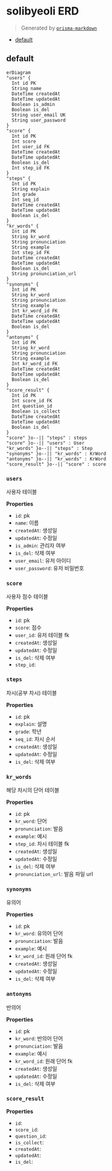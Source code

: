 # solibyeoli ERD
> Generated by [`prisma-markdown`](https://github.com/samchon/prisma-markdown)

- [default](#default)

## default
```mermaid
erDiagram
"users" {
  Int id PK
  String name
  DateTime createdAt
  DateTime updatedAt
  Boolean is_admin
  Boolean is_del
  String user_email UK
  String user_password
}
"score" {
  Int id PK
  Int score
  Int user_id FK
  DateTime createdAt
  DateTime updatedAt
  Boolean is_del
  Int step_id FK
}
"steps" {
  Int id PK
  String explain
  Int grade
  Int seq_id
  DateTime createdAt
  DateTime updatedAt
  Boolean is_del
}
"kr_words" {
  Int id PK
  String kr_word
  String pronunciation
  String example
  Int step_id FK
  DateTime createdAt
  DateTime updatedAt
  Boolean is_del
  String pronunciation_url
}
"synonyms" {
  Int id PK
  String kr_word
  String pronunciation
  String example
  Int kr_word_id FK
  DateTime createdAt
  DateTime updatedAt
  Boolean is_del
}
"antonyms" {
  Int id PK
  String kr_word
  String pronunciation
  String example
  Int kr_word_id FK
  DateTime createdAt
  DateTime updatedAt
  Boolean is_del
}
"score_result" {
  Int id PK
  Int score_id FK
  Int question_id
  Boolean is_collect
  DateTime createdAt
  DateTime updatedAt
  Boolean is_del
}
"score" }o--|| "steps" : steps
"score" }o--|| "users" : User
"kr_words" }o--|| "steps" : Step
"synonyms" }o--|| "kr_words" : KrWord
"antonyms" }o--|| "kr_words" : KrWord
"score_result" }o--|| "score" : score
```

### `users`
사용자 테이블

**Properties**
  - `id`: pk
  - `name`: 이름
  - `createdAt`: 생성일
  - `updatedAt`: 수정일
  - `is_admin`: 관리자 여부
  - `is_del`: 삭제 여부
  - `user_email`: 유저 아이디
  - `user_password`: 유저 비밀번호

### `score`
사용자 점수 테이블

**Properties**
  - `id`: pk
  - `score`: 점수
  - `user_id`: 유저 테이블 fk
  - `createdAt`: 생성일
  - `updatedAt`: 수정일
  - `is_del`: 삭제 여부
  - `step_id`: 

### `steps`
차시(공부 차시) 테이블

**Properties**
  - `id`: pk
  - `explain`: 설명
  - `grade`: 학년
  - `seq_id`: 차시 순서
  - `createdAt`: 생성일
  - `updatedAt`: 수정일
  - `is_del`: 삭제 여부

### `kr_words`
해당 차시의 단어 테이블

**Properties**
  - `id`: pk
  - `kr_word`: 단어
  - `pronunciation`: 발음
  - `example`: 예시
  - `step_id`: 차시 테이블 fk
  - `createdAt`: 생성일
  - `updatedAt`: 수정일
  - `is_del`: 삭제 여부
  - `pronunciation_url`: 발음 파일 url

### `synonyms`
유의어

**Properties**
  - `id`: pk
  - `kr_word`: 유의어 단어
  - `pronunciation`: 발음
  - `example`: 예시
  - `kr_word_id`: 원래 단어 fk
  - `createdAt`: 생성일
  - `updatedAt`: 수정일
  - `is_del`: 삭제 여부

### `antonyms`
반의어

**Properties**
  - `id`: pk
  - `kr_word`: 반의어 단어
  - `pronunciation`: 발음
  - `example`: 예시
  - `kr_word_id`: 원래 단어 fk
  - `createdAt`: 생성일
  - `updatedAt`: 수정일
  - `is_del`: 삭제 여부

### `score_result`

**Properties**
  - `id`: 
  - `score_id`: 
  - `question_id`: 
  - `is_collect`: 
  - `createdAt`: 
  - `updatedAt`: 
  - `is_del`: 